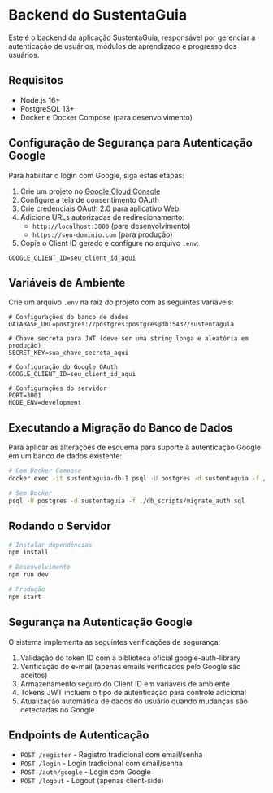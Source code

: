 # Backend do SustentaGuia

Este é o backend da aplicação SustentaGuia, responsável por gerenciar a autenticação de usuários, módulos de aprendizado e progresso dos usuários.

## Requisitos

- Node.js 16+
- PostgreSQL 13+
- Docker e Docker Compose (para desenvolvimento)

## Configuração de Segurança para Autenticação Google

Para habilitar o login com Google, siga estas etapas:

1. Crie um projeto no [Google Cloud Console](https://console.cloud.google.com/)
2. Configure a tela de consentimento OAuth
3. Crie credenciais OAuth 2.0 para aplicativo Web
4. Adicione URLs autorizadas de redirecionamento:
   - `http://localhost:3000` (para desenvolvimento)
   - `https://seu-dominio.com` (para produção)
5. Copie o Client ID gerado e configure no arquivo `.env`:

```
GOOGLE_CLIENT_ID=seu_client_id_aqui
```

## Variáveis de Ambiente

Crie um arquivo `.env` na raiz do projeto com as seguintes variáveis:

```
# Configurações do banco de dados
DATABASE_URL=postgres://postgres:postgres@db:5432/sustentaguia

# Chave secreta para JWT (deve ser uma string longa e aleatória em produção)
SECRET_KEY=sua_chave_secreta_aqui

# Configuração do Google OAuth
GOOGLE_CLIENT_ID=seu_client_id_aqui

# Configurações do servidor
PORT=3001
NODE_ENV=development
```

## Executando a Migração do Banco de Dados

Para aplicar as alterações de esquema para suporte à autenticação Google em um banco de dados existente:

```bash
# Com Docker Compose
docker exec -it sustentaguia-db-1 psql -U postgres -d sustentaguia -f /docker-entrypoint-initdb.d/migrate_auth.sql

# Sem Docker
psql -U postgres -d sustentaguia -f ./db_scripts/migrate_auth.sql
```

## Rodando o Servidor

```bash
# Instalar dependências
npm install

# Desenvolvimento
npm run dev

# Produção
npm start
```

## Segurança na Autenticação Google

O sistema implementa as seguintes verificações de segurança:

1. Validação do token ID com a biblioteca oficial google-auth-library
2. Verificação do e-mail (apenas emails verificados pelo Google são aceitos)
3. Armazenamento seguro do Client ID em variáveis de ambiente
4. Tokens JWT incluem o tipo de autenticação para controle adicional
5. Atualização automática de dados do usuário quando mudanças são detectadas no Google

## Endpoints de Autenticação

- `POST /register` - Registro tradicional com email/senha
- `POST /login` - Login tradicional com email/senha
- `POST /auth/google` - Login com Google
- `POST /logout` - Logout (apenas client-side) 